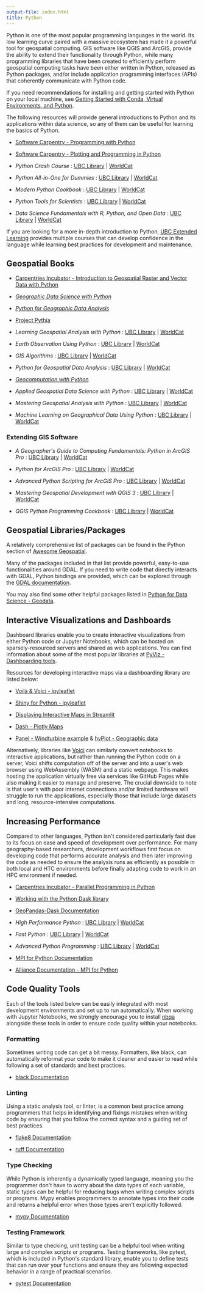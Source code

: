 ```yaml
---
output-file: index.html
title: Python
---
```


Python is one of the most popular programming languages in the world. Its low
learning curve paired with a massive ecosystem has made it a powerful tool for
geospatial computing. GIS software like QGIS and ArcGIS, provide the ability to
extend their functionality through Python, while many programming libraries that
have been created to efficiently perform geospatial computing tasks have been
either written in Python, released as Python packages, and/or include
application programming interfaces (APIs) that coherently communicate with
Python code.

If you need recommendations for installing and getting started with Python on
your local machine, see
[Getting Started with Conda, Virtual Environments, and Python](https://ubc-geography.github.io/computing-resources/development-environments/conda-getting-started.html).

The following resources will provide general introductions to Python and its
applications within data science, so any of them can be useful for learning the
basics of Python.

- [Software Carpentry - Programming with Python](https://swcarpentry.github.io/python-novice-inflammation/)

- [Software Carpentry - Plotting and Programming in Python](https://swcarpentry.github.io/python-novice-gapminder/)

- _Python Crash Course_ : [UBC Library](https://go.exlibris.link/XmblT6hZ) |
  [WorldCat](https://search.worldcat.org/title/1346554335)

- _Python All-in-One for Dummies_ :
  [UBC Library](https://go.exlibris.link/fCvpqT4V) |
  [WorldCat](https://search.worldcat.org/title/1425790830)

- _Modern Python Cookbook_ : [UBC Library](https://go.exlibris.link/MTHqzhWG) |
  [WorldCat](https://search.worldcat.org/title/1451040599)

- _Python Tools for Scientists_ :
  [UBC Library](https://go.exlibris.link/7MxPJqXz) |
  [WorldCat](https://search.worldcat.org/title/1347226857)

- _Data Science Fundamentals with R, Python, and Open Data_ :
  [UBC Library](https://go.exlibris.link/kz6Z0BfH) |
  [WorldCat](https://search.worldcat.org/title/1409031863)

If you are looking for a more in-depth introduction to Python,
[UBC Extended Learning](https://extendedlearning.ubc.ca/) provides multiple
courses that can develop confidence in the language while learning best
practices for development and maintenance.

## Geospatial Books

- [Carpentries Incubator - Introduction to Geospatial Raster and Vector Data with Python](https://carpentries-incubator.github.io/geospatial-python/)

- _[Geographic Data Science with Python](https://geographicdata.science/book/intro.html)_

- _[Python for Geographic Data Analysis](https://pythongis.org/)_

- [Project Pythia](https://projectpythia.org/)

- _Learning Geospatial Analysis with Python_ :
  [UBC Library](https://go.exlibris.link/JbW0Xp9n) |
  [WorldCat](https://search.worldcat.org/title/1412008153)

- _Earth Observation Using Python_ :
  [UBC Library](https://go.exlibris.link/P8XnGQ1L) |
  [WorldCat](https://search.worldcat.org/title/1240265984)

- _GIS Algorithms_ : [UBC Library](https://go.exlibris.link/88SQHd9H) |
  [WorldCat](https://search.worldcat.org/title/960087192)

- _Python for Geospatial Data Analysis_ :
  [UBC Library](https://go.exlibris.link/LtW84CTr) |
  [WorldCat](https://search.worldcat.org/title/1348493378)

- _[Geocomputation with Python](https://py.geocompx.org/)_

- _Applied Geospatial Data Science with Python_ :
  [UBC Library](https://go.exlibris.link/6dc1QZpC) |
  [WorldCat](https://search.worldcat.org/title/1369508190)

- _Mastering Geospatial Analysis with Python_ :
  [UBC Library](https://go.exlibris.link/xvlQ7PxR) |
  [WorldCat](https://search.worldcat.org/title/1038802233)

- _Machine Learning on Geographical Data Using Python_ :
  [UBC Library](https://go.exlibris.link/BVwZzHLb) |
  [WorldCat](https://search.worldcat.org/title/1336986830)

### Extending GIS Software

- _A Geographer's Guide to Computing Fundamentals: Python in ArcGIS Pro_ :
  [UBC Library](https://go.exlibris.link/ldtg8mDF) |
  [WorldCat](https://search.worldcat.org/title/1349563332)

- _Python for ArcGIS Pro_ : [UBC Library](https://go.exlibris.link/M4qHpt5M) |
  [WorldCat](https://search.worldcat.org/title/1313386247)

- _Advanced Python Scripting for ArcGIS Pro_ :
  [UBC Library](https://go.exlibris.link/BdWmpYFT) |
  [WorldCat](https://search.worldcat.org/title/1194955062)

- _Mastering Geospatial Development with QGIS 3_ :
  [UBC Library](https://go.exlibris.link/gsFBlwzR) |
  [WorldCat](https://search.worldcat.org/title/1091368567)

- _QGIS Python Programming Cookbook_ :
  [UBC Library](https://go.exlibris.link/M6kWzbVK) |
  [WorldCat](https://search.worldcat.org/title/983204812)

## Geospatial Libraries/Packages

A relatively comprehensive list of packages can be found in the Python section
of [Awesome Geospatial](https://github.com/sacridini/Awesome-Geospatial#python).

Many of the packages included in that list provide powerful, easy-to-use
functionalities around GDAL. If you need to write code that directly interacts
with GDAL, Python bindings are provided, which can be explored through the
[GDAL documentation](https://gdal.org/api/python_bindings.html).

You may also find some other helpful packages listed in
[Python for Data Science - Geodata](https://www.python4data.science/en/latest/data-processing/geodata.html).

## Interactive Visualizations and Dashboards

Dashboard libraries enable you to create interactive visualizations from either
Python code or Jupyter Notebooks, which can be hosted on sparsely-resourced
servers and shared as web applications. You can find information about some of
the most popular libraries at
[PyViz - Dashboarding tools](https://pyviz.org/dashboarding/).

Resources for developing interactive maps via a dashboarding library are listed
below:

- [Voilà & Voici - ipyleaflet](https://ipyleaflet.readthedocs.io/en/latest/index.html)

- [Shiny for Python - ipyleaflet](https://shiny.posit.co/py/components/outputs/map-ipyleaflet/index.html)

- [Displaying Interactive Maps in Streamlit](https://docs.kanaries.net/topics/Streamlit/streamlit-map)

- [Dash - Plotly Maps](https://plotly.com/python/maps/)

- [Panel - Windturbine example](https://panel.holoviz.org/gallery/windturbines.html)
  &
  [hvPlot - Geographic data](https://hvplot.holoviz.org/user_guide/Geographic_Data.html)

Alternatively, libraries like [Voici](https://voici.readthedocs.io/en/latest/)
can similarly convert notebooks to interactive applications, but rather than
running the Python code on a server, Voici shifts computation off of the server
and into a user's web browser using WebAssembly (WASM) and a static webpage.
This makes hosting the application virtually free via services like GitHub Pages
while also making it easier to manage and preserve. The crucial downside to note
is that user's with poor internet connections and/or limited hardware will
struggle to run the applications, especially those that include large datasets
and long, resource-intensive computations.

## Increasing Performance

Compared to other languages, Python isn't considered particularly fast due to
its focus on ease and speed of development over performance. For many
geography-based researchers, development workflows first focus on developing
code that performs accurate analysis and then later improving the code as needed
to ensure the analysis runs as efficiently as possible in both local and HTC
environments before finally adapting code to work in an HPC environment if
needed.

- [Carpentries Incubator - Parallel Programming in Python](https://carpentries-incubator.github.io/lesson-parallel-python/)

- [Working with the Python Dask library](https://youtu.be/uGy5gT2vLdI)

- [GeoPandas-Dask Documentation](https://dask-geopandas.readthedocs.io/en/stable/index.html#)

- _High Performance Python_ : [UBC Library](https://go.exlibris.link/dkXkNWFq) |
  [WorldCat](https://search.worldcat.org/title/1153835314)

- _Fast Python_ : [UBC Library](https://go.exlibris.link/GpWGg2qJ) |
  [WorldCat](https://search.worldcat.org/title/1383660035)

- _Advanced Python Programming_ :
  [UBC Library](https://go.exlibris.link/C1DNnRh4) |
  [WorldCat](https://search.worldcat.org/title/1306240707)

- [MPI for Python Documentation](https://mpi4py.readthedocs.io/en/stable/index.html)

- [Alliance Documentation - MPI for Python](https://docs.alliancecan.ca/wiki/MPI4py/en)

## Code Quality Tools

Each of the tools listed below can be easily integrated with most development
environments and set up to run automatically. When working with Jupyter
Notebooks, we strongly encourage you to install
[nbqa](https://nbqa.readthedocs.io/en/latest/index.html) alongside these tools
in order to ensure code quality within your notebooks.

### Formatting

Sometimes writing code can get a bit messy. Formatters, like black, can
automatically reformat your code to make it cleaner and easier to read while
following a set of standards and best practices.

- [black Documentation](https://black.readthedocs.io/en/stable/)

### Linting

Using a static analysis tool, or linter, is a common best practice among
programmers that helps in identifying and fixings mistakes when writing code by
ensuring that you follow the correct syntax and a guiding set of best practices.

- [flake8 Documentation](https://flake8.pycqa.org/en/latest/)

- [ruff Documentation](https://docs.astral.sh/ruff/)

### Type Checking

While Python is inherently a dynamically typed language, meaning you the
programmer don't have to worry about the data types of each variable, static
types can be helpful for reducing bugs when writing complex scripts or programs.
Mypy enables programmers to annotate types into their code and returns a helpful
error when those types aren't explicitly followed.

- [mypy Documentation](https://mypy.readthedocs.io/en/stable/)

### Testing Framework

Similar to type checking, unit testing can be a helpful tool when writing large
and complex scripts or programs. Testing frameworks, like pytest, which is
included in Python's standard library, enable you to define tests that can run
over your functions and ensure they are following expected behavior in a range
of practical scenarios.

- [pytest Documentation](https://docs.pytest.org/en/7.3.x/)
